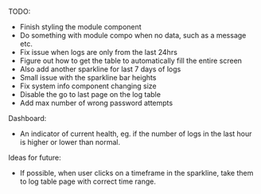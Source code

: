TODO:
 - Finish styling the module component
 - Do something with module compo when no data, such as a message etc.
 - Fix issue when logs are only from the last 24hrs
 - Figure out how to get the table to automatically fill the entire screen
 - Also add another sparkline for last 7 days of logs
 - Small issue with the sparkline bar heights
 - Fix system info component changing size
 - Disable the go to last page on the log table
 - Add max number of wrong password attempts

Dashboard:
 - An indicator of current health, eg. if the number of logs in the last hour is higher or lower than normal.

Ideas for future:
 - If possible, when user clicks on a timeframe in the sparkline, take them to log table page with correct time range.